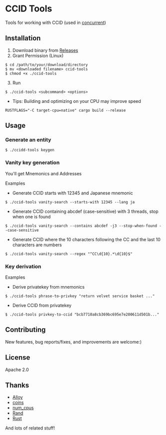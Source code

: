 # CCID Tools

Tools for working with CCID (used in [concurrent](https://github.com/totegamma/concurrent))

## Installation

1. Download binary from [Releases](https://github.com/7ka-Hiira/ccid-tools/releases/latest)
2. Grant Permission (Linux)
```
$ cd /path/to/your/download/directory
$ mv <downloaded filename> ccid-tools
$ chmod +x ./ccid-tools
```
3. Run
```
$ ./ccid-tools <subcommand> <options>
```

- Tips: Building and optimizing on your CPU may improve speed
```
RUSTFLAGS="-C target-cpu=native" cargo build --release
```

## Usage

### Generate an entity
```
$ ./ccidd-tools keygen
```

### Vanity key generation
You'll get Mnemonics and Addresses

Examples

- Generate CCID starts with 12345 and Japanese mnemonic
```
$ ./ccid-tools vanity-search --starts-with 12345 --lang ja
```

- Generate CCID containing abcdef (case-sensitive) with 3 threads, stop when one is found
```
$ ./ccid-tools vanity-search --contains abcdef -j3 --stop-when-found --case-sensitive
```

- Generate CCID where the 10 characters following the CC and the last 10 characters are numbers
```
$ ./ccid-tools vanity-search --regex "^CC\d{10}.*\d{10}$"
```

### Key derivation

Examples

- Derive privatekey from mnemonics
```
$ ./ccid-tools phrase-to-privkey "return velvet service basket ..."
```
- Derive CCID from privatekey
```
$ ./ccid-tools privkey-to-ccid "bcb7710a8cb369bc695e7e200611d501b..."
```

## Contributing

New features, bug reports/fixes, and improvements are welcome:)

## License

Apache 2.0

## Thanks

- [Alloy](https://github.com/alloy-rs/alloy/)
- [coins](https://github.com/summa-tx/coins)
- [num_cpus](https://github.com/seanmonstar/num_cpus)
- [Rand](https://github.com/rust-random/rand)
- [Rust](https://github.com/rust-lang)

And lots of related stuff!
